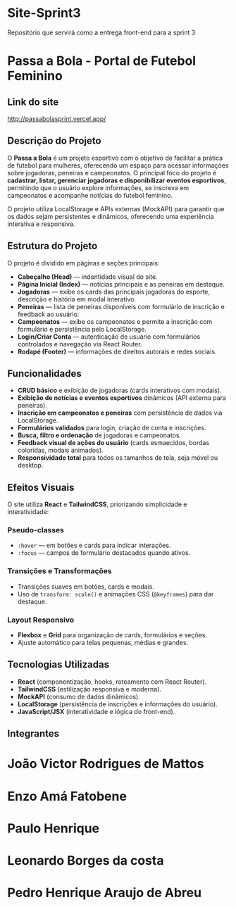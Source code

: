 # Site-Sprint3
Repositório que servirá como a entrega front-end para a sprint 3
# Passa a Bola - Portal de Futebol Feminino  

## Link do site
http://passabolasprint.vercel.app/

## Descrição do Projeto  
O **Passa a Bola** é um projeto esportivo com o objetivo de facilitar a prática de futebol para mulheres, oferecendo um espaço para acessar informações sobre jogadoras, peneiras e campeonatos. O principal foco do projeto é **cadastrar, listar, gerenciar jogadoras e disponibilizar eventos esportivos**, permitindo que o usuário explore informações, se inscreva em campeonatos e acompanhe notícias do futebol feminino.  

O projeto utiliza LocalStorage e APIs externas (MockAPI) para garantir que os dados sejam persistentes e dinâmicos, oferecendo uma experiência interativa e responsiva.  

## Estrutura do Projeto  
O projeto é dividido em páginas e seções principais:  

* **Cabeçalho (Head)** — indentidade visual do site. 
* **Página Inicial (Index)** — notícias principais e as peneiras em destaque.
* **Jogadoras** — exibe os cards das principais jogadoras do esporte, descrição e história em modal interativo.
* **Peneiras** — lista de peneiras disponíveis com formulário de inscrição e feedback ao usuário.  
* **Campeonatos** — exibe os campeonatos e permite a inscrição com formulário e persistência pelo LocalStorage.  
* **Login/Criar Conta** — autenticação de usuário com formulários controlados e navegação via React Router.  
* **Rodapé (Footer)** — informações de direitos autorais e redes sociais.  

## Funcionalidades  
- **CRUD básico** e exibição de jogadoras (cards interativos com modais).  
- **Exibição de notícias e eventos esportivos** dinâmicos (API externa para peneiras).  
- **Inscrição em campeonatos e peneiras** com persistência de dados via LocalStorage.  
- **Formulários validados** para login, criação de conta e inscrições.  
- **Busca, filtro e ordenação** de jogadoras e campeonatos.  
- **Feedback visual de ações do usuário** (cards esmaecidos, bordas coloridas, modais animados).  
- **Responsividade total** para todos os tamanhos de tela, seja móvel ou desktop.  

## Efeitos Visuais  
O site utiliza **React** e **TailwindCSS**, priorizando simplicidade e interatividade:  

### Pseudo-classes  
- `:hover` — em botões e cards para indicar interações.  
- `:focus` — campos de formulário destacados quando ativos.  

### Transições e Transformações  
- Transições suaves em botões, cards e modais.  
- Uso de `transform: scale()` e animações CSS (`@keyframes`) para dar destaque.  

### Layout Responsivo  
- **Flexbox** e **Grid** para organização de cards, formulários e seções.  
- Ajuste automático para telas pequenas, médias e grandes.  

## Tecnologias Utilizadas  
- **React** (componentização, hooks, roteamento com React Router).  
- **TailwindCSS** (estilização responsiva e moderna).  
- **MockAPI** (consumo de dados dinâmicos).  
- **LocalStorage** (persistência de inscrições e informações do usuário).  
- **JavaScript/JSX** (interatividade e lógica do front-end).  

## Integrantes
# João Victor Rodrigues de Mattos
# Enzo Amá Fatobene
# Paulo Henrique 
# Leonardo Borges da costa
# Pedro Henrique Araujo de Abreu
